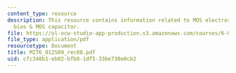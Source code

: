```yaml
---
content_type: resource
description: This resource contains information related to MOS electrostatics under
  bias & MOS capacitor.
file: https://ol-ocw-studio-app-production.s3.amazonaws.com/courses/6-012-microelectronic-devices-and-circuits-spring-2009/cfc348b1eb02bfb01df533be730e0cb2_MIT6_012S09_rec08.pdf
file_type: application/pdf
resourcetype: Document
title: MIT6_012S09_rec08.pdf
uid: cfc348b1-eb02-bfb0-1df5-33be730e0cb2
---
```

